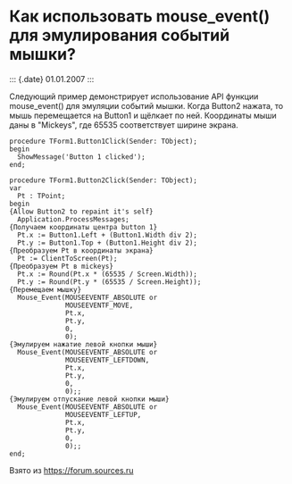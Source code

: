 Как использовать mouse\_event() для эмулирования событий мышки?
===============================================================

::: {.date}
01.01.2007
:::

Следующий пример демонстрирует использование API функции mouse\_event()
для эмуляции событий мышки. Когда Button2 нажата, то мышь перемещается
на Button1 и щёлкает по ней. Координаты мыши даны в \"Mickeys\", где
65535 соответствует ширине экрана.

    procedure TForm1.Button1Click(Sender: TObject); 
    begin 
      ShowMessage('Button 1 clicked'); 
    end; 
     
    procedure TForm1.Button2Click(Sender: TObject); 
    var 
      Pt : TPoint; 
    begin 
    {Allow Button2 to repaint it's self} 
      Application.ProcessMessages; 
    {Получаем координаты центра button 1} 
      Pt.x := Button1.Left + (Button1.Width div 2); 
      Pt.y := Button1.Top + (Button1.Height div 2); 
    {Преобразуем Pt в координаты экрана} 
      Pt := ClientToScreen(Pt); 
    {Преобразуем Pt в mickeys} 
      Pt.x := Round(Pt.x * (65535 / Screen.Width)); 
      Pt.y := Round(Pt.y * (65535 / Screen.Height)); 
    {Перемещаем мышку} 
      Mouse_Event(MOUSEEVENTF_ABSOLUTE or 
                  MOUSEEVENTF_MOVE, 
                  Pt.x, 
                  Pt.y, 
                  0, 
                  0); 
    {Эмулируем нажатие левой кнопки мыши} 
      Mouse_Event(MOUSEEVENTF_ABSOLUTE or 
                  MOUSEEVENTF_LEFTDOWN, 
                  Pt.x, 
                  Pt.y, 
                  0, 
                  0);; 
    {Эмулируем отпускание левой кнопки мыши} 
      Mouse_Event(MOUSEEVENTF_ABSOLUTE or 
                  MOUSEEVENTF_LEFTUP, 
                  Pt.x, 
                  Pt.y, 
                  0, 
                  0);; 
    end;

Взято из <https://forum.sources.ru>
